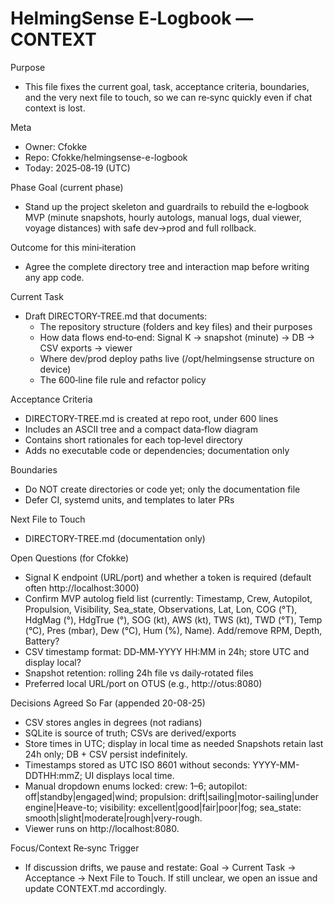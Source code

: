 # HelmingSense E‑Logbook — CONTEXT

Purpose
- This file fixes the current goal, task, acceptance criteria, boundaries, and the very next file to touch, so we can re‑sync quickly even if chat context is lost.

Meta
- Owner: Cfokke
- Repo: Cfokke/helmingsense-e-logbook
- Today: 2025‑08‑19 (UTC)

Phase Goal (current phase)
- Stand up the project skeleton and guardrails to rebuild the e‑logbook MVP (minute snapshots, hourly autologs, manual logs, dual viewer, voyage distances) with safe dev→prod and full rollback.

Outcome for this mini‑iteration
- Agree the complete directory tree and interaction map before writing any app code.

Current Task
- Draft DIRECTORY-TREE.md that documents:
  - The repository structure (folders and key files) and their purposes
  - How data flows end‑to‑end: Signal K → snapshot (minute) → DB → CSV exports → viewer
  - Where dev/prod deploy paths live (/opt/helmingsense structure on device)
  - The 600‑line file rule and refactor policy

Acceptance Criteria
- DIRECTORY-TREE.md is created at repo root, under 600 lines
- Includes an ASCII tree and a compact data‑flow diagram
- Contains short rationales for each top‑level directory
- Adds no executable code or dependencies; documentation only

Boundaries
- Do NOT create directories or code yet; only the documentation file
- Defer CI, systemd units, and templates to later PRs

Next File to Touch
- DIRECTORY-TREE.md (documentation only)

Open Questions (for Cfokke)
- Signal K endpoint (URL/port) and whether a token is required (default often http://localhost:3000)
- Confirm MVP autolog field list (currently: Timestamp, Crew, Autopilot, Propulsion, Visibility, Sea_state, Observations, Lat, Lon, COG (°T), HdgMag (°), HdgTrue (°), SOG (kt), AWS (kt), TWS (kt), TWD (°T), Temp (°C), Pres (mbar), Dew (°C), Hum (%), Name). Add/remove RPM, Depth, Battery?
- CSV timestamp format: DD‑MM‑YYYY HH:MM in 24h; store UTC and display local?
- Snapshot retention: rolling 24h file vs daily‑rotated files
- Preferred local URL/port on OTUS (e.g., http://otus:8080)

Decisions Agreed So Far (appended 20-08-25)
- CSV stores angles in degrees (not radians)
- SQLite is source of truth; CSVs are derived/exports
- Store times in UTC; display in local time as needed
Snapshots retain last 24h only; DB + CSV persist indefinitely.
- Timestamps stored as UTC ISO 8601 without seconds: YYYY-MM-DDTHH:mmZ; UI displays local time.
- Manual dropdown enums locked:
  crew: 1–6; autopilot: off|standby|engaged|wind; propulsion: drift|sailing|motor-sailing|under engine|Heave-to;
  visibility: excellent|good|fair|poor|fog; sea_state: smooth|slight|moderate|rough|very-rough.
- Viewer runs on http://localhost:8080.
  
Focus/Context Re‑sync Trigger
- If discussion drifts, we pause and restate: Goal → Current Task → Acceptance → Next File to Touch. If still unclear, we open an issue and update CONTEXT.md accordingly.
